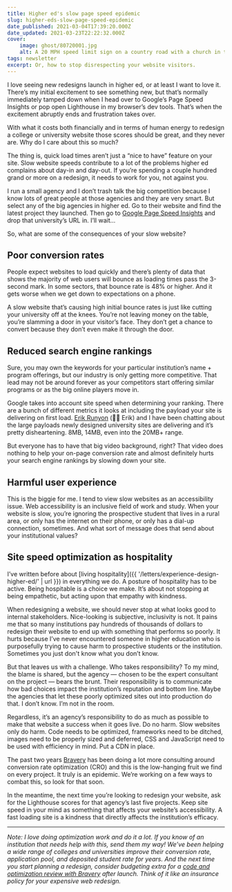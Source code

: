 ```yaml
---
title: Higher ed's slow page speed epidemic
slug: higher-eds-slow-page-speed-epidemic
date_published: 2021-03-04T17:39:20.000Z
date_updated: 2021-03-23T22:22:32.000Z
cover:
    image: ghost/80720001.jpg
    alt: A 20 MPH speed limit sign on a country road with a church in the background.
tags: newsletter
excerpt: Or, how to stop disrespecting your website visitors.
---
```


I love seeing new redesigns launch in higher ed, or at least I want to love it. There’s my initial excitement to see something new, but that’s normally immediately tamped down when I head over to Google’s Page Speed Insights or pop open Lighthouse in my browser’s dev tools. That’s when the excitement abruptly ends and frustration takes over.

With what it costs both financially and in terms of human energy to redesign a college or university website those scores should be great, and they never are. Why do I care about this so much?

The thing is, quick load times aren’t just a “nice to have” feature on your site. Slow website speeds contribute to a lot of the problems higher ed complains about day-in and day-out. If you’re spending a couple hundred grand or more on a redesign, it needs to work for you, not against you.

I run a small agency and I don’t trash talk the big competition because I know lots of great people at those agencies and they are very smart. But select any of the big agencies in higher ed. Go to their website and find the latest project they launched. Then go to [Google Page Speed Insights](https://developers.google.com/speed/pagespeed/insights/) and drop that university’s URL in. I’ll wait…

So, what are some of the consequences of your slow website?

## Poor conversion rates

People expect websites to load quickly and there’s plenty of data that shows the majority of web users will bounce as loading times pass the 3-second mark. In some sectors, that bounce rate is 48% or higher. And it gets worse when we get down to expectations on a phone.

A slow website that’s causing high initial bounce rates is just like cutting your university off at the knees. You’re not leaving money on the table, you’re slamming a door in your visitor’s face. They don’t get a chance to convert because they don’t even make it through the door.

## Reduced search engine rankings

Sure, you may own the keywords for your particular institution’s name + program offerings, but our industry is only getting more competitive. That lead may not be around forever as your competitors start offering similar programs or as the big online players move in.

Google takes into account site speed when determining your ranking. There are a bunch of different metrics it looks at including the payload your site is delivering on first load. [Erik Runyon](https://erikrunyon.com) (👋🏼 Erik) and I have been chatting about the large payloads newly designed university sites are delivering and it’s pretty disheartening. 8MB, 14MB, even into the 20MB+ range.

But everyone has to have that big video background, right? That video does nothing to help your on-page conversion rate and almost definitely hurts your search engine rankings by slowing down your site.

## Harmful user experience

This is the biggie for me. I tend to view slow websites as an accessibility issue. Web accessibility is an inclusive field of work and study. When your website is slow, you’re ignoring the prospective student that lives in a rural area, or only has the internet on their phone, or only has a dial-up connection, sometimes. And what sort of message does that send about your institutional values?

## Site speed optimization as hospitality

I’ve written before about [living hospitality]({{ '/letters/experience-design-higher-ed/' | url }}) in everything we do. A posture of hospitality has to be active. Being hospitable is a choice we make. It’s about not stopping at being empathetic, but acting upon that empathy with kindness.

When redesigning a website, we should never stop at what looks good to internal stakeholders. Nice-looking is subjective, inclusivity is not. It pains me that so many institutions pay hundreds of thousands of dollars to redesign their website to end up with something that performs so poorly. It hurts because I’ve never encountered someone in higher education who is purposefully trying to cause harm to prospective students or the institution. Sometimes you just don't know what you don’t know.

But that leaves us with a challenge. Who takes responsibility? To my mind, the blame is shared, but the agency — chosen to be the expert consultant on the project — bears the brunt. Their responsibility is to communicate how bad choices impact the institution’s reputation and bottom line. Maybe the agencies that let these poorly optimized sites out into production do that. I don’t know. I’m not in the room.

Regardless, it’s an agency’s responsibility to do as much as possible to make that website a success when it goes live. Do no harm. Slow websites only do harm. Code needs to be optimized, frameworks need to be ditched, images need to be properly sized and deferred, CSS and JavaScript need to be used with efficiency in mind. Put a CDN in place.

The past two years [Bravery](https://bravery.co) has been doing a lot more consulting around conversion rate optimization (CRO) and this is the low-hanging fruit we find on every project. It truly is an epidemic. We’re working on a few ways to combat this, so look for that soon.

In the meantime, the next time you’re looking to redesign your website, ask for the Lighthouse scores for that agency’s last five projects. Keep site speed in your mind as something that affects your website’s accessibility. A fast loading site is a kindness that directly affects the institution’s efficacy.

---

*Note: I love doing optimization work and do it a lot. If you know of an institution that needs help with this, send them my way! We’ve been helping a wide range of colleges and universities improve their conversion rate, application pool, and deposited student rate for years. And the next time you start planning a redesign, consider budgeting extra for a [code and optimization review with Bravery](https://bravery.co/services/) after launch. Think of it like an insurance policy for your expensive web redesign.*

